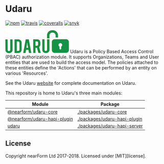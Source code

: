 # Udaru
[![npm][npm-badge]][npm-url]
[![travis][travis-badge]][travis-url]
[![coveralls][coveralls-badge]][coveralls-url]
[![snyk][snyk-badge]][snyk-url]

![Udaru](./docs/logo.jpg)
Udaru is a Policy Based Access Control (PBAC) authorization module. It supports Organizations, Teams and User entities that are used to build the access model. The policies attached to these entities define the 'Actions' that can be performed by an entity on various 'Resources'.

See the Udaru [website](https://nearform.github.io/udaru/) for complete documentation on Udaru.

This repository is home to Udaru's three main modules:

| Module                                                                                         | Package                                                      |
| ------                                                                                         | -------                                                      |
| [@nearform/udaru-core](https://www.npmjs.com/package/@nearform/udaru-core)                     | [./packages/udaru-core](./packages/udaru-core)               |
| [@nearform/udaru-hapi-plugin](https://www.npmjs.com/package/udaru/@nearform/udaru-hapi-plugin) | [./packages/udaru-hapi-plugin](./packages/udaru-hapi-plugin) |
| [udaru](https://www.npmjs.com/package/udaru)                                                   | [./packages/udaru-hapi-server](./packages/udaru-hapi-server) |


## License

Copyright nearForm Ltd 2017-2018. Licensed under [MIT][license].


[travis-badge]: https://travis-ci.org/nearform/udaru.svg?branch=master
[travis-url]: https://travis-ci.org/nearform/udaru
[npm-badge]: https://badge.fury.io/js/udaru.svg
[npm-url]: https://npmjs.org/package/udaru

[coveralls-badge]: https://coveralls.io/repos/nearform/udaru/badge.svg?branch=master&service=github
[coveralls-url]: https://coveralls.io/github/nearform/udaru?branch=master
[snyk-badge]: https://snyk.io/test/github/nearform/udaru/badge.svg
[snyk-url]: https://snyk.io/test/github/nearform/udaru
